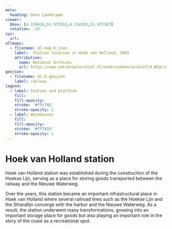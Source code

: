 ```yaml
---
meta:
  heading: Dune Landscape
viewer:
  bbox: [4.124636,51.972915,4.134202,51.977387]
  rotation: -32
xyz:
  url:
allmaps:
  - filename: dl-map-6.json
    label: 	Station location in Hoek van Holland, 1893
    attribution:
      name: National Archives
      url: https://www.nationaalarchief.nl/onderzoeken/archief/4.WCA/invnr/3289/file/NL-HaNA_4.WCA_3289?eadID=4.WCA&unitID=3289&query=Nieuwe%20waterweg
geojson:
  - filename: dl-6.geojson
    label: railway
legend:
  - label: Station and platform
    fill: 
    fill-opacity: 
    stroke: '#ffc742'
    stroke-opacity: 1
  - label: Warehouses
    fill: 
    fill-opacity: 
    stroke: '#ff7415'
    stroke-opacity: 1
---
```


# Hoek van Holland station

Hoek van Holland station was established during the construction of the Hoekse Lijn, serving as a place for storing goods transported between the railway and the Nieuwe Waterweg. 

Over the years, this station became an important infrastructural place in Hoek van Holland where several railroad lines such as the Hoekse Lijn and the Strandlijn converge with the harbor and the Nieuwe Waterweg. As a result, the station underwent many transformations, growing into an important storage place for goods but also playing an important role in the story of the coast as a recreational spot. 